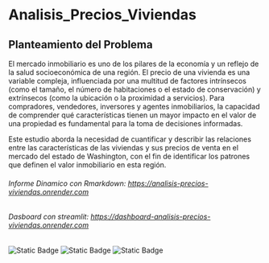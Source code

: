 # Analisis_Precios_Viviendas
## Planteamiento del Problema
El mercado inmobiliario es uno de los pilares de la economía y un reflejo de la salud socioeconómica de una región. El precio de una vivienda es una variable compleja, influenciada por una multitud de factores intrínsecos (como el tamaño, el número de habitaciones o el estado de conservación) y extrínsecos (como la ubicación o la proximidad a servicios). Para compradores, vendedores, inversores y agentes inmobiliarios, la capacidad de comprender qué características tienen un mayor impacto en el valor de una propiedad es fundamental para la toma de decisiones informadas.

Este estudio aborda la necesidad de cuantificar y describir las relaciones entre las características de las viviendas y sus precios de venta en el mercado del estado de Washington, con el fin de identificar los patrones que definen el valor inmobiliario en esta región.


###### Informe Dinamico con Rmarkdown: https://analisis-precios-viviendas.onrender.com
###### Dasboard con streamlit: https://dashboard-analisis-precios-viviendas.onrender.com

![Static Badge](https://img.shields.io/badge/HTML-red) ![Static Badge](https://img.shields.io/badge/R-blue) ![Static Badge](https://img.shields.io/badge/Python-yellow) 


